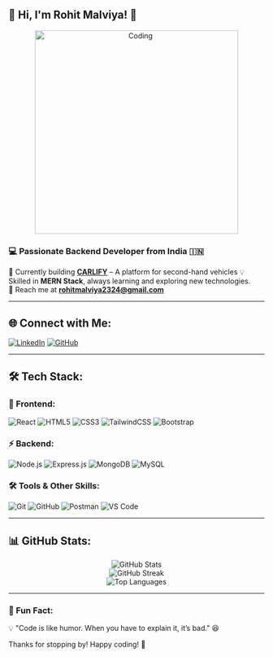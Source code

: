 ## 🚀 Hi, I'm Rohit Malviya! 👋

<p align="center">
  <img src="https://cdn.dribbble.com/users/1162077/screenshots/3848914/programmer.gif" width="400" alt="Coding">
</p>

### 💻 Passionate Backend Developer from India 🇮🇳

🚀 Currently building **[CARLIFY](https://carlify-by-malviyarohitttt.vercel.app/)** – A platform for second-hand vehicles
💡 Skilled in **MERN Stack**, always learning and exploring new technologies.  
📩 Reach me at **rohitmalviya2324@gmail.com**

---

## 🌐 Connect with Me:

[![LinkedIn](https://img.shields.io/badge/LinkedIn-0A66C2?style=for-the-badge&logo=linkedin&logoColor=white)](https://www.linkedin.com/in/malviyarohitttt/)
[![GitHub](https://img.shields.io/badge/GitHub-181717?style=for-the-badge&logo=github&logoColor=white)](https://github.com/malviyarohitttt)

---

## 🛠️ Tech Stack:

### 🚀 Frontend:
![React](https://img.shields.io/badge/React-61DAFB?style=for-the-badge&logo=react&logoColor=white)
![HTML5](https://img.shields.io/badge/HTML5-E34F26?style=for-the-badge&logo=html5&logoColor=white)
![CSS3](https://img.shields.io/badge/CSS3-1572B6?style=for-the-badge&logo=css3&logoColor=white)
![TailwindCSS](https://img.shields.io/badge/TailwindCSS-38B2AC?style=for-the-badge&logo=tailwind-css&logoColor=white)
![Bootstrap](https://img.shields.io/badge/Bootstrap-7952B3?style=for-the-badge&logo=bootstrap&logoColor=white)

### ⚡ Backend:
![Node.js](https://img.shields.io/badge/Node.js-339933?style=for-the-badge&logo=node.js&logoColor=white)
![Express.js](https://img.shields.io/badge/Express.js-000000?style=for-the-badge&logo=express&logoColor=white)
![MongoDB](https://img.shields.io/badge/MongoDB-47A248?style=for-the-badge&logo=mongodb&logoColor=white)
![MySQL](https://img.shields.io/badge/MySQL-4479A1?style=for-the-badge&logo=mysql&logoColor=white)

### 🛠️ Tools & Other Skills:
![Git](https://img.shields.io/badge/Git-F05032?style=for-the-badge&logo=git&logoColor=white)
![GitHub](https://img.shields.io/badge/GitHub-181717?style=for-the-badge&logo=github&logoColor=white)
![Postman](https://img.shields.io/badge/Postman-FF6C37?style=for-the-badge&logo=postman&logoColor=white)
![VS Code](https://img.shields.io/badge/VS%20Code-007ACC?style=for-the-badge&logo=visual-studio-code&logoColor=white)

---

## 📊 GitHub Stats:

<p align="center">
  <img src="https://github-readme-stats.vercel.app/api?username=malviyarohitttt&show_icons=true&theme=radical" alt="GitHub Stats" />
  <br>
  <img src="https://github-readme-streak-stats.herokuapp.com/?user=malviyarohitttt&theme=radical" alt="GitHub Streak" />
  <br>
  <img src="https://github-readme-stats.vercel.app/api/top-langs/?username=malviyarohitttt&layout=compact&theme=radical" alt="Top Languages" />
</p>

---

### 🚀 Fun Fact:
💡 "Code is like humor. When you have to explain it, it’s bad." 😆

Thanks for stopping by! Happy coding! 🚀
